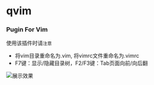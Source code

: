 # qvim

### Pugin For Vim

使用该插件时请`注意`
* 将vim目录重命名为.vim, 将vimrc文件重命名为.vimrc
* F7键：显示/隐藏目录树，F2/F3键：Tab页面向前/向后翻

![展示效果](http://raw.github.com/yangaoquan/qvim/master/doc/show.jpg)
